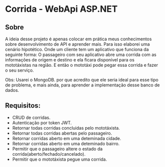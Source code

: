 # Corrida - WebApi ASP.NET

## Sobre

A ideia desse projeto é apenas colocar em prática meus conhecimentos sobre desenvolvimento de API e aprender mais. Para isso elaborei uma cenário hipotético. Onde um cliente tem um aplicativo que funciona da seguinte forma: O passageiro com seu aplicativo abre uma corrida com as informações de origem e destino e ela ficara disponível para os mototáxistas na região. E então o mototáxi pode pegar essa corrida e fazer o seu serviço.

Obs: Usarei o MongoDB. por que acredito que ele seria ideal para esse tipo de problema, e mais ainda, para aprender a implementação desse banco de dados.

## Requisitos:

* CRUD de corridas.
* Autenticação por token JWT.
* Retornar todas corridas concluidas pelo mototáxista.
* Retornar todas corridas abertas pelo passageiro.
* Retornar corridas aberto em uma deteminada cidade.
* Retornar corridas aberto em uma deteminado bairro.
* Permitir que o passageiro altere o estado da corrida(aberto/fechado/cancelado).
* Permitir que o mototáxista pegue uma corrida.

